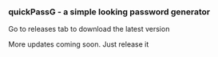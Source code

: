 <h3> quickPassG - a simple looking password generator </h3>

<p> Go to releases tab to download the latest version </p>

<p> More updates coming soon. Just release it </p>
